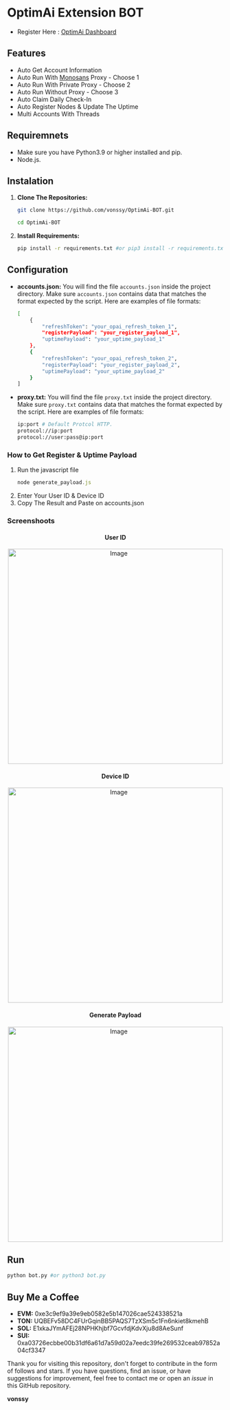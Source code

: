 # OptimAi Extension BOT

- Register Here : [OptimAi Dashboard](https://node.optimai.network/register?ref=C93BB492)

## Features

  - Auto Get Account Information
  - Auto Run With [Monosans](https://raw.githubusercontent.com/monosans/proxy-list/main/proxies/all.txt) Proxy - Choose 1
  - Auto Run With Private Proxy - Choose 2
  - Auto Run Without Proxy - Choose 3
  - Auto Claim Daily Check-In
  - Auto Register Nodes & Update The Uptime
  - Multi Accounts With Threads

## Requiremnets

- Make sure you have Python3.9 or higher installed and pip.
- Node.js.

## Instalation

1. **Clone The Repositories:**
   ```bash
   git clone https://github.com/vonssy/OptimAi-BOT.git
   ```
   ```bash
   cd OptimAi-BOT
   ```

2. **Install Requirements:**
   ```bash
   pip install -r requirements.txt #or pip3 install -r requirements.txt
   ```

## Configuration

- **accounts.json:** You will find the file `accounts.json` inside the project directory. Make sure `accounts.json` contains data that matches the format expected by the script. Here are examples of file formats:
  ```bash
  [
      {
          "refreshToken": "your_opai_refresh_token_1",
          "registerPayload": "your_register_payload_1",
          "uptimePayload": "your_uptime_payload_1"
      },
      {
          "refreshToken": "your_opai_refresh_token_2",
          "registerPayload": "your_register_payload_2",
          "uptimePayload": "your_uptime_payload_2"
      }
  ]
  ```

- **proxy.txt:** You will find the file `proxy.txt` inside the project directory. Make sure `proxy.txt` contains data that matches the format expected by the script. Here are examples of file formats:
  ```bash
  ip:port # Default Protcol HTTP.
  protocol://ip:port
  protocol://user:pass@ip:port
  ```

### How to Get Register & Uptime Payload

1. Run the javascript file
   ```javascript
   node generate_payload.js
   ```
2. Enter Your User ID & Device ID
3. Copy The Result and Paste on accounts.json

### Screenshoots

<div style="text-align: center;">
  <h4><strong>User ID</strong></h4>
  <img src="Screenshot/Image1.png" alt="Image" width="500"/>
</div>

<div style="text-align: center;">
  <h4><strong>Device ID</strong></h4>
  <img src="Screenshot/Image2.png" alt="Image" width="500"/>
</div>

<div style="text-align: center;">
  <h4><strong>Generate Payload</strong></h4>
  <img src="Screenshot/Image3.png" alt="Image" width="500"/>
</div>

## Run

```bash
python bot.py #or python3 bot.py
```

## Buy Me a Coffee

- **EVM:** 0xe3c9ef9a39e9eb0582e5b147026cae524338521a
- **TON:** UQBEFv58DC4FUrGqinBB5PAQS7TzXSm5c1Fn6nkiet8kmehB
- **SOL:** E1xkaJYmAFEj28NPHKhjbf7GcvfdjKdvXju8d8AeSunf
- **SUI:** 0xa03726ecbbe00b31df6a61d7a59d02a7eedc39fe269532ceab97852a04cf3347

Thank you for visiting this repository, don't forget to contribute in the form of follows and stars.
If you have questions, find an issue, or have suggestions for improvement, feel free to contact me or open an *issue* in this GitHub repository.

**vonssy**